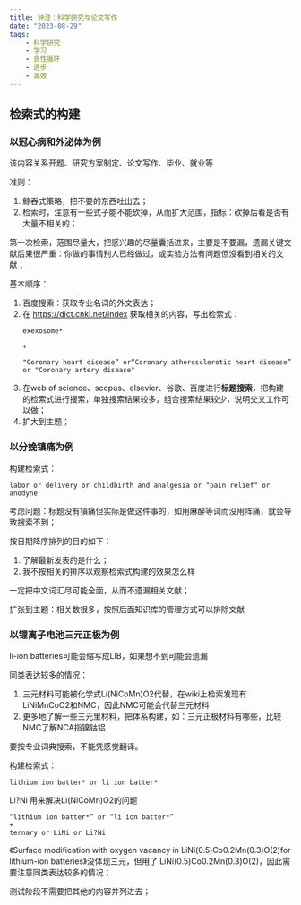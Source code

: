 ```yaml
---
title: 钟澄：科学研究与论文写作
date: "2023-08-29"
tags:
    - 科学研究
    - 学习
    - 良性循环
    - 进步
    - 高效
---
```


## 检索式的构建

### 以冠心病和外泌体为例

该内容关系开题、研究方案制定、论文写作、毕业、就业等

准则：

1. 鲸吞式策略，把不要的东西吐出去；
2. 检索时，注意有一些式子能不能砍掉，从而扩大范围，指标：砍掉后看是否有大量不相关的；

第一次检索，范围尽量大，把感兴趣的尽量囊括进来，主要是不要漏，遗漏关键文献后果很严重：你做的事情别人已经做过，或实验方法有问题但没看到相关的文献；

基本顺序：

1. 百度搜索：获取专业名词的外文表达；
2. 在 https://dict.cnki.net/index 获取相关的内容，写出检索式：
    ```
    exexosome*

    +
    
    "Coronary heart disease” or“Coronary atherosclerotic heart disease” or "Coronary artery disease"
    ```
3. 在web of science、scopus、elsevier、谷歌、百度进行**标题搜索**，把构建的检索式进行搜索，单独搜索结果较多，组合搜索结果较少，说明交叉工作可以做；
4. 扩大到主题；

### 以分娩镇痛为例

构建检索式：

```
labor or delivery or childbirth and analgesia or "pain relief" or anodyne
```

考虑问题：标题没有镇痛但实际是做这件事的，如用麻醉等词而没用阵痛，就会导致搜索不到；

按日期降序排列的目的如下：

1. 了解最新发表的是什么；
2. 我不按相关的排序以观察检索式构建的效果怎么样

一定把中文词汇尽可能全面，从而不遗漏相关文献；

扩张到主题：相关数很多，按照后面知识库的管理方式可以排除文献

### 以锂离子电池三元正极为例

li-ion batteries可能会缩写成LIB，如果想不到可能会遗漏

同类表达较多的情况：

1. 三元材料可能被化学式Li(NiCoMn)O2代替，在wiki上检索发现有LiNiMnCoO2和NMC，因此NMC可能会代替三元材料
2. 更多地了解一些三元里材料，把体系构建，如：三元正极材料有哪些，比较NMC了解NCA指镍钴铝

要按专业词典搜索，不能凭感觉翻译。

构建检索式：

```
lithium ion batter* or li ion batter*
```

Li?Ni 用来解决Li(NiCoMn)O2的问题

```
“lithium ion batter*” or “li ion batter*” 
+
ternary or LiNi or Li?Ni 
```

《Surface modification with oxygen vacancy in LiNi(0.5)Co0.2Mn(0.3)O(2)for lithium-ion batteries》没体现三元，但用了 LiNi(0.5)Co0.2Mn(0.3)O(2)，因此需要注意同类表达较多的情况；



测试阶段不需要把其他的内容并列进去；